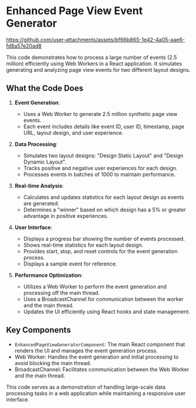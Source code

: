 # Enhanced Page View Event Generator

https://github.com/user-attachments/assets/bf66b865-1e42-4a05-aae6-fd8a57e20ad8

This code demonstrates how to process a large number of events (2.5 million) efficiently using Web Workers in a React application. It simulates generating and analyzing page view events for two different layout designs.

## What the Code Does

1. **Event Generation**: 
   - Uses a Web Worker to generate 2.5 million synthetic page view events.
   - Each event includes details like event ID, user ID, timestamp, page URL, layout design, and user experience.

2. **Data Processing**:
   - Simulates two layout designs: "Design Static Layout" and "Design Dynamic Layout".
   - Tracks positive and negative user experiences for each design.
   - Processes events in batches of 1000 to maintain performance.

3. **Real-time Analysis**:
   - Calculates and updates statistics for each layout design as events are generated.
   - Determines a "winner" based on which design has a 5% or greater advantage in positive experiences.

4. **User Interface**:
   - Displays a progress bar showing the number of events processed.
   - Shows real-time statistics for each layout design.
   - Provides start, stop, and reset controls for the event generation process.
   - Displays a sample event for reference.

5. **Performance Optimization**:
   - Utilizes a Web Worker to perform the event generation and processing off the main thread.
   - Uses a BroadcastChannel for communication between the worker and the main thread.
   - Updates the UI efficiently using React hooks and state management.

## Key Components

- `EnhancedPageViewGeneratorComponent`: The main React component that renders the UI and manages the event generation process.
- Web Worker: Handles the event generation and initial processing to avoid blocking the main thread.
- BroadcastChannel: Facilitates communication between the Web Worker and the main thread.

This code serves as a demonstration of handling large-scale data processing tasks in a web application while maintaining a responsive user interface.
